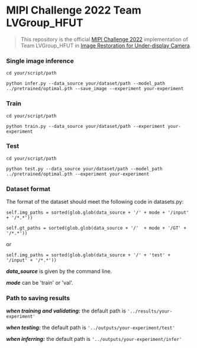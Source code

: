 # MIPI Challenge 2022 Team LVGroup_HFUT

> This repository is the official [MIPI Challenge 2022](http://mipi-challenge.org/#) implementation of Team LVGroup_HFUT in [Image Restoration for Under-display Camera](https://codalab.lisn.upsaclay.fr/competitions/4874).

### Single image inference

`cd your/script/path`

`python infer.py --data_source your/dataset/path --model_path ../pretrained/optimal.pth --save_image --experiment your-experiment`

### Train

`cd your/script/path`

`python train.py --data_source your/dataset/path --experiment your-experiment`

### Test
`cd your/script/path`

`python test.py --data_source your/dataset/path --model_path ../pretrained/optimal.pth --experiment your-experiment`

### Dataset format

The format of the dataset should meet the following code in datasets.py:

`self.img_paths = sorted(glob.glob(data_source + '/' + mode + '/input' + '/*.*'))`

`self.gt_paths = sorted(glob.glob(data_source + '/'  + mode + '/GT' + '/*.*'))`

or

`self.img_paths = sorted(glob.glob(data_source + '/' + 'test' + '/input' + '/*.*'))`

***data_source*** is given by the command line.

***mode*** can be 'train' or 'val'.

### Path to saving results

***when training and validating:***  the default path is `'../results/your-experiment'`

***when testing:***  the default path is `'../outputs/your-experiment/test'`

***when inferring:***  the default path is `'../outputs/your-experiment/infer'`
